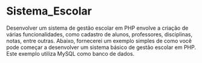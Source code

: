 # Sistema_Escolar
Desenvolver um sistema de gestão escolar em PHP envolve a criação de várias funcionalidades, como cadastro de alunos, professores, disciplinas, notas, entre outras. Abaixo, fornecerei um exemplo simples de como você pode começar a desenvolver um sistema básico de gestão escolar em PHP. Este exemplo utiliza MySQL como banco de dados.
